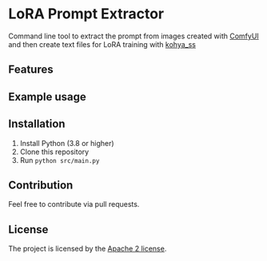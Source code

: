 # LoRA Prompt Extractor
Command line tool to extract the prompt from images created with [ComfyUI](https://github.com/comfyanonymous/ComfyUI) and then create text files for LoRA training with [kohya_ss](https://github.com/bmaltais/kohya_ss)

## Features


## Example usage


## Installation
1. Install Python (3.8 or higher)
2. Clone this repository
3. Run `python src/main.py`

## Contribution
Feel free to contribute via pull requests.

## License
The project is licensed by the [Apache 2 license](LICENSE).
